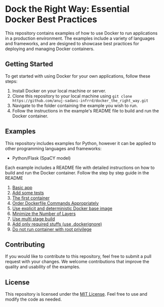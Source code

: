 # Dock the Right Way: Essential Docker Best Practices

This repository contains examples of how to use Docker to run applications in a production environment. The examples include a variety of languages and frameworks, and are designed to showcase best practices for deploying and managing Docker containers.

## Getting Started

To get started with using Docker for your own applications, follow these steps:

1. Install Docker on your local machine or server.
2. Clone this repository to your local machine using `git clone https://github.com/anuj-sadani-infrrd/docker_the_right_way.git`
3. Navigate to the folder containing the example you wish to run.
4. Follow the instructions in the example's README file to build and run the Docker container.

## Examples

This repository includes examples for Python, however it can be applied to other programming languages and frameworks:

- Python/Flask (SpaCY model)

Each example includes a README file with detailed instructions on how to build and run the Docker container.
Follow the step by step guide in the README
1. [Basic app](https://github.com/anuj-sadani-infrrd/docker_the_right_way/blob/main/README/1.%20Basic%20app.md)
2. [Add some tests](https://github.com/anuj-sadani-infrrd/docker_the_right_way/blob/main/README/2.%20Add%20some%20tests.md)
3. [The first container](https://github.com/anuj-sadani-infrrd/docker_the_right_way/blob/main/README/3.%20The%20first%20container.md)
4. [Order Dockerfile Commands Appropriately](https://github.com/anuj-sadani-infrrd/docker_the_right_way/blob/main/README/4.%20Order%20Dockerfile%20Commands%20Appropriately.md)
5. [Use explicit and deterministic Docker base image](https://github.com/anuj-sadani-infrrd/docker_the_right_way/blob/main/README/5.%20Use%20explicit%20and%20deterministic%20Docker%20base%20imag.md)
6. [Minimize the Number of Layers](https://github.com/anuj-sadani-infrrd/docker_the_right_way/blob/main/README/6.%20Minimize%20the%20Number%20of%20Layers.md)
7. [Use multi stage build](https://github.com/anuj-sadani-infrrd/docker_the_right_way/blob/main/README/7.%20Use%20multi%20stage%20build.md)
8. [Add only required stuffs (use .dockerignore)](https://github.com/anuj-sadani-infrrd/docker_the_right_way/blob/main/README/8.%20Add%20only%20required%20stuffs%20(use%20.dockerignore).md)
9. [Do not run container with root privilege](https://github.com/anuj-sadani-infrrd/docker_the_right_way/blob/main/README/9.%20Do%20not%20run%20container%20with%20root%20privilege.md)

## Contributing

If you would like to contribute to this repository, feel free to submit a pull request with your changes. We welcome contributions that improve the quality and usability of the examples.

## License

This repository is licensed under the [MIT License](https://opensource.org/licenses/MIT). Feel free to use and modify the code as needed.
